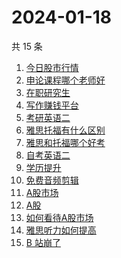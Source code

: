 # 2024-01-18

共 15 条

<!-- BEGIN -->
<!-- 最后更新时间 Thu Jan 18 2024 16:09:52 GMT+0800 (China Standard Time) -->

1. [今日股市行情](https://www.zhihu.com/search?q=%E4%BB%8A%E6%97%A5%E8%82%A1%E5%B8%82%E8%A1%8C%E6%83%85)
1. [申论课程哪个老师好](https://www.zhihu.com/search?q=%E7%94%B3%E8%AE%BA%E8%AF%BE%E7%A8%8B%E5%93%AA%E4%B8%AA%E8%80%81%E5%B8%88%E5%A5%BD)
1. [在职研究生](https://www.zhihu.com/search?q=%E5%9C%A8%E8%81%8C%E7%A0%94%E7%A9%B6%E7%94%9F)
1. [写作赚钱平台](https://www.zhihu.com/search?q=%E5%86%99%E4%BD%9C%E8%B5%9A%E9%92%B1%E5%B9%B3%E5%8F%B0)
1. [考研英语二](https://www.zhihu.com/search?q=%E8%80%83%E7%A0%94%E8%8B%B1%E8%AF%AD%E4%BA%8C)
1. [雅思托福有什么区别](https://www.zhihu.com/search?q=%E9%9B%85%E6%80%9D%E6%89%98%E7%A6%8F%E6%9C%89%E4%BB%80%E4%B9%88%E5%8C%BA%E5%88%AB)
1. [雅思和托福哪个好考](https://www.zhihu.com/search?q=%E9%9B%85%E6%80%9D%E5%92%8C%E6%89%98%E7%A6%8F%E5%93%AA%E4%B8%AA%E5%A5%BD%E8%80%83)
1. [自考英语二](https://www.zhihu.com/search?q=%E8%87%AA%E8%80%83%E8%8B%B1%E8%AF%AD%E4%BA%8C)
1. [学历提升](https://www.zhihu.com/search?q=%E5%AD%A6%E5%8E%86%E6%8F%90%E5%8D%87)
1. [免费音频剪辑](https://www.zhihu.com/search?q=%E5%85%8D%E8%B4%B9%E9%9F%B3%E9%A2%91%E5%89%AA%E8%BE%91)
1. [A股市场](https://www.zhihu.com/search?q=A%E8%82%A1%E5%B8%82%E5%9C%BA)
1. [A股](https://www.zhihu.com/search?q=A%E8%82%A1)
1. [如何看待A股市场](https://www.zhihu.com/search?q=%E5%A6%82%E4%BD%95%E7%9C%8B%E5%BE%85A%E8%82%A1%E5%B8%82%E5%9C%BA)
1. [雅思听力如何提高](https://www.zhihu.com/search?q=%E9%9B%85%E6%80%9D%E5%90%AC%E5%8A%9B%E5%A6%82%E4%BD%95%E6%8F%90%E9%AB%98)
1. [B 站崩了](https://www.zhihu.com/search?q=B%20%E7%AB%99%E5%B4%A9%E4%BA%86)

<!-- END -->
